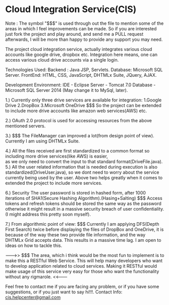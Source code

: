 # Cloud Integration Service(CIS)
Note : The symbol "$$$" is used through out the file to mention some of the areas in which I feel improvements can be made.
So if you are interested just fork the project and play around, and send me a PULL request afterwards, I will be more than happy 
to provide any support you may need.

The project cloud integration service, actually integrates various cloud accounts like google drive, dropbox etc.
Integration here means, one can access various cloud drive accounts via a single login.

Technologies Used:
Backend : Java JSP, Servlets.
Database: Microsoft SQL Server.
FrontEnd: HTML, CSS, JavaScript, DHTMLx Suite, JQuery, AJAX.

Development Environment:
IDE      - Eclipse
Server   - Tomcat 7.0
Database - Microsoft SQL Server 2014  (May change it to MySql, later).

1.)  Currently only three drive services are available for integration:
      1.Google Drive
      2.DropBox
      3.Microsoft OneDrive
    $$$ So the project can be extended to include more drive accounts like amazon web services(AWS) etc.

2.)  OAuth 2.0 protocol is used for accessing resources from the above mentioned servers.

3.)  $$$ The FileManager can improved a lot(from design point of view). Currently I am using DHTMLx Suite.

4.)  All the files received are first standardized to a common format so including more drive services(like AWS) is easier,   
     as we only need to  convert the input to that standard format(DriveFile.java).
5.)  All the user related information that is needed during execution is also standardized(DriveUser.java), so we dont need to 
     worry about the service currently being used by the user.
     Above two helps greatly when it comes to extended the project to include more services.
     
6.) Security
     The user password is stored in hashed form, after 1000 iterations of SHA1(Secure Hashing Algorithm).(Hasing+Salting)
     $$$ Access tokens and refresh tokens should be stored the same way as the password otherwise it might result in a massive 
         security breach of user confidentiality.(I might address this pretty soon myself).
         
7.) From algorithmic point of view:
     $$$ Currently I am applying DFS(Depth First Search) twice before displaying the files of DropBox and OneDrive, it is because
     of the way these two provide file information, and the way DHTMLx Grid accepts data. This results in a massive time lag.
     I am open to ideas on how to tackle this.

--->> $$$ The area, which i think would be the most fun to implement is to make this a RESTful Web Service. This will help
          many developers who want to develop application related to cloud services. 
          Making it RESTful would make usage of this service very easy for those who want the functionality without any rigmarole.
          <<---
          
Feel free to contact me if you are facing any problem, or if you have some suggestions, or if you just want to say hi!!!.
Contact Info:
cis.helpcenter@gmail.com
     
